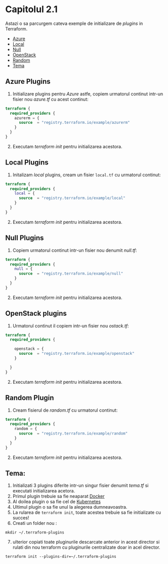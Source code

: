 # Capitolul 2.1

Astazi o sa parcurgem cateva exemple de initializare de *plugins* in Terraform.

- [Azure](#azure-plugins)
- [Local](#local-plugins)
- [Null](#null-plugins)
- [OpenStack](#openstack-plugins)
- [Random](#random-plugin)
- [Tema](#tema)


## Azure Plugins
1. Initializare plugins pentru *Azure* astfe, copiem urmatorul continut intr-un fisier nou *azure.tf* cu acest continut:

```terraform
terraform {
  required_providers {
    azurerm = {
      source  = "registry.terraform.io/example/azurerm"
    }
  }
}
```

2. Executam *terraform init* pentru initializarea acestora.

## Local Plugins

1. Initalizam *local* plugins, cream un fisier `local.tf` cu urmatorul continut:

```terraform
terraform {
  required_providers {
    local = {
      source  = "registry.terraform.io/example/local"
    }
  }
}
```

2. Executam *terraform init* pentru initializarea acestora.


## Null Plugins

1. Copiem urmatorul continut intr-un fisier nou denumit *null.tf*:

```terraform
terraform {
  required_providers {
    null = {
      source  = "registry.terraform.io/example/null"
    }
  }
}
```

2. Executam *terraform init* pentru initializarea acestora.

## OpenStack plugins

1. Urmatorul continut il copiem intr-un fisier nou *ostack.tf*:

```terraform
terraform {
  required_providers {

    openstack = {
      source  = "registry.terraform.io/example/openstack"
    }

  }
}
```

2. Executam *terraform init* pentru initializarea acestora.


## Random Plugin

1. Cream fisierul de *random.tf* cu urmatorul continut:

```terraform
terraform {
  required_providers {
    random = {
      source  = "registry.terraform.io/example/random"
    }
  }
}
```


2. Executam *terraform init* pentru initializarea acestora.

## Tema:

1. Initializati 3 plugins diferite intr-un singur fisier denumit *tema.tf* si executati initializarea acetora.
2. Primul plugin trebuie sa fie neaparat [Docker](#https://registry.terraform.io/providers/kreuzwerker/docker/latest/docs)
3. Al doilea plugin o sa fie cel de [Kubernetes](#https://registry.terraform.io/providers/hashicorp/kubernetes/latest/docs)
4. Ultimul plugin o sa fie unul la alegerea dumneavoastra.
5. La rularea de `terraform init`, toate acestea trebuie sa fie initializate cu succes!
6. Creati un folder nou :

```shell
mkdir ~/.terraform-plugins
```
7. ulterior copiati toate pluginurile descarcate anterior in acest director si rulati din nou terraform cu pluginurile centralizate doar in acel director.

```shell
terraform init --plugins-dir=~/.terraform-plugins
```
